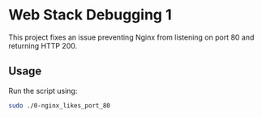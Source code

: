 # Web Stack Debugging 1

This project fixes an issue preventing Nginx from listening on port 80 and returning HTTP 200.

## Usage
Run the script using:
```bash
sudo ./0-nginx_likes_port_80
```

